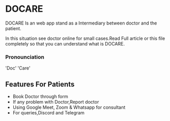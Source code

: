# DOCARE

DOCARE Is an web app stand as a  Intermediary between doctor and the patient.

In this situation see doctor online for small cases.Read Full article or this file completely so that you can understand what is DOCARE.

### Pronounciation
'Doc' 'Care'

## Features For Patients

- Book Doctor through form
- If any problem with Doctor,Report doctor
- Using Google Meet, Zoom & Whatsapp for consultant
- For queries,Discord and Telegram

